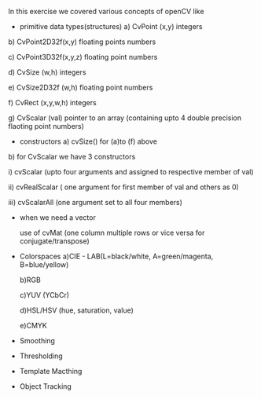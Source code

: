 In this exercise we covered various concepts of openCV like 

 - primitive data types(structures)
  a) CvPoint (x,y) integers  
  
  b) CvPoint2D32f(x,y) floating points numbers 
  
  c) CvPoint3D32f(x,y,z) floating point numbers
  
  d) CvSize (w,h) integers
  
  e) CvSize2D32f (w,h) floating point numbers
  
  f) CvRect (x,y,w,h) integers
  
  g) CvScalar (val) pointer to an array (containing upto 4 double precision flaoting point numbers)
  
 - constructors
  a) cvSize() for (a)to (f) above
  
  b) for CvScalar we have 3 constructors
  
   i) cvScalar (upto four arguments and assigned to respective member of val)
   
  ii) cvRealScalar ( one argument for first member of val and others as 0)
  
 iii) cvScalarAll (one argument set to all four members)
 
 - when we need a vector
 
   use of cvMat (one column multiple rows or vice versa for conjugate/transpose)
   
 - Colorspaces
    a)CIE - LAB(L=black/white, A=green/magenta, B=blue/yellow)
    
    b)RGB 
    
    c)YUV (YCbCr)
    
    d)HSL/HSV (hue, saturation, value)
    
    e)CMYK
    
 - Smoothing
 - Thresholding
 - Template Macthing
 - Object Tracking
 
 
